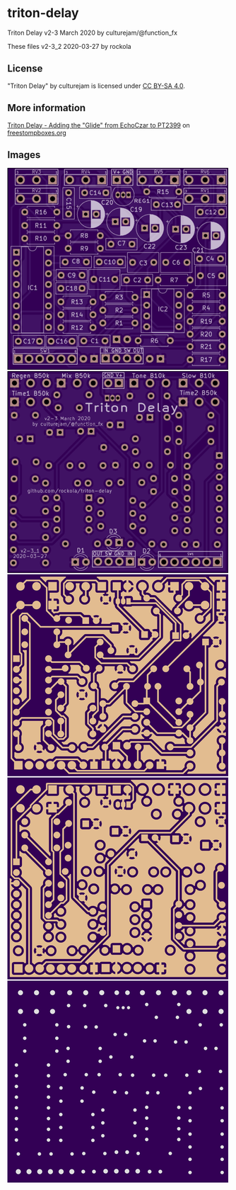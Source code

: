 # triton-delay

Triton Delay v2-3 March 2020 by culturejam/@function_fx

These files v2-3_2 2020-03-27 by rockola

## License

"Triton Delay" by culturejam is licensed under [CC BY-SA 4.0](https://creativecommons.org/licenses/by-sa/4.0/).

## More information

[Triton Delay - Adding the "Glide" from EchoCzar to PT2399](https://www.freestompboxes.org/viewtopic.php?f=13&t=30501) on [freestompboxes.org](https://www.freestompboxes.org/)

## Images

![Front](https://raw.githubusercontent.com/rockola/triton-delay/master/images/triton-delay-v2-3_1-front.png)
![Back](https://raw.githubusercontent.com/rockola/triton-delay/master/images/triton-delay-v2-3_1-back.png)
![Front copper](https://raw.githubusercontent.com/rockola/triton-delay/master/images/triton-delay-v2-3_1-copper-front.png)
![Back copper](https://raw.githubusercontent.com/rockola/triton-delay/master/images/triton-delay-v2-3_1-copper-back.png)
![Drills](https://raw.githubusercontent.com/rockola/triton-delay/master/images/triton-delay-v2-3_1-drills.png)
